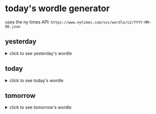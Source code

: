 # today's wordle generator

uses the ny times API: `https://www.nytimes.com/svc/wordle/v2/YYYY-MM-DD.json`

## yesterday

<details>
    <summary>click to see yesterday's wordle</summary>

    glare

</details>

## today

<details>
    <summary>click to see today's wordle</summary>

    lathe

</details>

## tomorrow

<details>
    <summary>click to see tomorrow's wordle</summary>

    abhor

</details>
